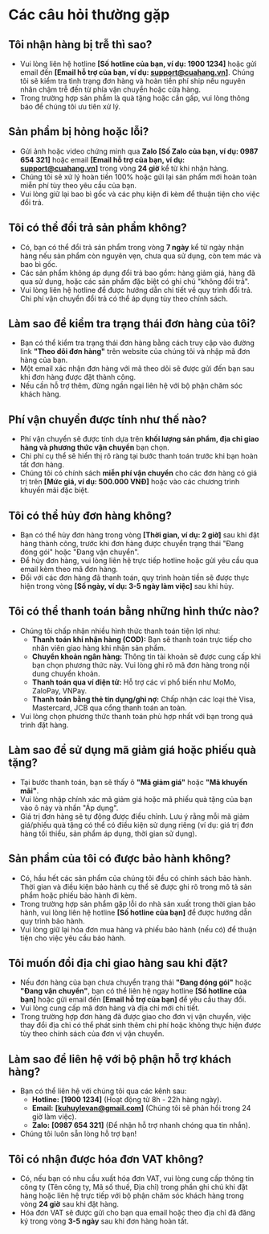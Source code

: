 # Các câu hỏi thường gặp

## Tôi nhận hàng bị trễ thì sao?
- Vui lòng liên hệ hotline **[Số hotline của bạn, ví dụ: 1900 1234]** hoặc gửi email đến **[Email hỗ trợ của bạn, ví dụ: support@cuahang.vn]**. Chúng tôi sẽ kiểm tra tình trạng đơn hàng và hoàn tiền phí ship nếu nguyên nhân chậm trễ đến từ phía vận chuyển hoặc cửa hàng.
- Trong trường hợp sản phẩm là quà tặng hoặc cần gấp, vui lòng thông báo để chúng tôi ưu tiên xử lý.

## Sản phẩm bị hỏng hoặc lỗi?
- Gửi ảnh hoặc video chứng minh qua **Zalo [Số Zalo của bạn, ví dụ: 0987 654 321]** hoặc email **[Email hỗ trợ của bạn, ví dụ: support@cuahang.vn]** trong vòng **24 giờ** kể từ khi nhận hàng.
- Chúng tôi sẽ xử lý hoàn tiền 100% hoặc gửi lại sản phẩm mới hoàn toàn miễn phí tùy theo yêu cầu của bạn.
- Vui lòng giữ lại bao bì gốc và các phụ kiện đi kèm để thuận tiện cho việc đổi trả.

## Tôi có thể đổi trả sản phẩm không?
- Có, bạn có thể đổi trả sản phẩm trong vòng **7 ngày** kể từ ngày nhận hàng nếu sản phẩm còn nguyên vẹn, chưa qua sử dụng, còn tem mác và bao bì gốc.
- Các sản phẩm không áp dụng đổi trả bao gồm: hàng giảm giá, hàng đã qua sử dụng, hoặc các sản phẩm đặc biệt có ghi chú "không đổi trả".
- Vui lòng liên hệ hotline để được hướng dẫn chi tiết về quy trình đổi trả. Chi phí vận chuyển đổi trả có thể áp dụng tùy theo chính sách.

## Làm sao để kiểm tra trạng thái đơn hàng của tôi?
- Bạn có thể kiểm tra trạng thái đơn hàng bằng cách truy cập vào đường link **"Theo dõi đơn hàng"** trên website của chúng tôi và nhập mã đơn hàng của bạn.
- Một email xác nhận đơn hàng với mã theo dõi sẽ được gửi đến bạn sau khi đơn hàng được đặt thành công.
- Nếu cần hỗ trợ thêm, đừng ngần ngại liên hệ với bộ phận chăm sóc khách hàng.

## Phí vận chuyển được tính như thế nào?
- Phí vận chuyển sẽ được tính dựa trên **khối lượng sản phẩm, địa chỉ giao hàng và phương thức vận chuyển** bạn chọn.
- Chi phí cụ thể sẽ hiển thị rõ ràng tại bước thanh toán trước khi bạn hoàn tất đơn hàng.
- Chúng tôi có chính sách **miễn phí vận chuyển** cho các đơn hàng có giá trị trên **[Mức giá, ví dụ: 500.000 VNĐ]** hoặc vào các chương trình khuyến mãi đặc biệt.

## Tôi có thể hủy đơn hàng không?
- Bạn có thể hủy đơn hàng trong vòng **[Thời gian, ví dụ: 2 giờ]** sau khi đặt hàng thành công, trước khi đơn hàng được chuyển trạng thái "Đang đóng gói" hoặc "Đang vận chuyển".
- Để hủy đơn hàng, vui lòng liên hệ trực tiếp hotline hoặc gửi yêu cầu qua email kèm theo mã đơn hàng.
- Đối với các đơn hàng đã thanh toán, quy trình hoàn tiền sẽ được thực hiện trong vòng **[Số ngày, ví dụ: 3-5 ngày làm việc]** sau khi hủy.

## Tôi có thể thanh toán bằng những hình thức nào?
- Chúng tôi chấp nhận nhiều hình thức thanh toán tiện lợi như:
    - **Thanh toán khi nhận hàng (COD):** Bạn sẽ thanh toán trực tiếp cho nhân viên giao hàng khi nhận sản phẩm.
    - **Chuyển khoản ngân hàng:** Thông tin tài khoản sẽ được cung cấp khi bạn chọn phương thức này. Vui lòng ghi rõ mã đơn hàng trong nội dung chuyển khoản.
    - **Thanh toán qua ví điện tử:** Hỗ trợ các ví phổ biến như MoMo, ZaloPay, VNPay.
    - **Thanh toán bằng thẻ tín dụng/ghi nợ:** Chấp nhận các loại thẻ Visa, Mastercard, JCB qua cổng thanh toán an toàn.
- Vui lòng chọn phương thức thanh toán phù hợp nhất với bạn trong quá trình đặt hàng.

## Làm sao để sử dụng mã giảm giá hoặc phiếu quà tặng?
- Tại bước thanh toán, bạn sẽ thấy ô **"Mã giảm giá"** hoặc **"Mã khuyến mãi"**.
- Vui lòng nhập chính xác mã giảm giá hoặc mã phiếu quà tặng của bạn vào ô này và nhấn "Áp dụng".
- Giá trị đơn hàng sẽ tự động được điều chỉnh. Lưu ý rằng mỗi mã giảm giá/phiếu quà tặng có thể có điều kiện sử dụng riêng (ví dụ: giá trị đơn hàng tối thiểu, sản phẩm áp dụng, thời gian sử dụng).

## Sản phẩm của tôi có được bảo hành không?
- Có, hầu hết các sản phẩm của chúng tôi đều có chính sách bảo hành. Thời gian và điều kiện bảo hành cụ thể sẽ được ghi rõ trong mô tả sản phẩm hoặc phiếu bảo hành đi kèm.
- Trong trường hợp sản phẩm gặp lỗi do nhà sản xuất trong thời gian bảo hành, vui lòng liên hệ hotline **[Số hotline của bạn]** để được hướng dẫn quy trình bảo hành.
- Vui lòng giữ lại hóa đơn mua hàng và phiếu bảo hành (nếu có) để thuận tiện cho việc yêu cầu bảo hành.

## Tôi muốn đổi địa chỉ giao hàng sau khi đặt?
- Nếu đơn hàng của bạn chưa chuyển trạng thái **"Đang đóng gói"** hoặc **"Đang vận chuyển"**, bạn có thể liên hệ ngay hotline **[Số hotline của bạn]** hoặc gửi email đến **[Email hỗ trợ của bạn]** để yêu cầu thay đổi.
- Vui lòng cung cấp mã đơn hàng và địa chỉ mới chi tiết.
- Trong trường hợp đơn hàng đã được giao cho đơn vị vận chuyển, việc thay đổi địa chỉ có thể phát sinh thêm chi phí hoặc không thực hiện được tùy theo chính sách của đơn vị vận chuyển.

## Làm sao để liên hệ với bộ phận hỗ trợ khách hàng?
- Bạn có thể liên hệ với chúng tôi qua các kênh sau:
    - **Hotline:** **[1900 1234]** (Hoạt động từ 8h - 22h hàng ngày).
    - **Email:** **[kuhuylevan@gmail.com]** (Chúng tôi sẽ phản hồi trong 24 giờ làm việc).
    - **Zalo:** **[0987 654 321]** (Để nhận hỗ trợ nhanh chóng qua tin nhắn).
- Chúng tôi luôn sẵn lòng hỗ trợ bạn!

## Tôi có nhận được hóa đơn VAT không?
- Có, nếu bạn có nhu cầu xuất hóa đơn VAT, vui lòng cung cấp thông tin công ty (Tên công ty, Mã số thuế, Địa chỉ) trong phần ghi chú khi đặt hàng hoặc liên hệ trực tiếp với bộ phận chăm sóc khách hàng trong vòng **24 giờ** sau khi đặt hàng.
- Hóa đơn VAT sẽ được gửi cho bạn qua email hoặc theo địa chỉ đã đăng ký trong vòng **3-5 ngày** sau khi đơn hàng hoàn tất.